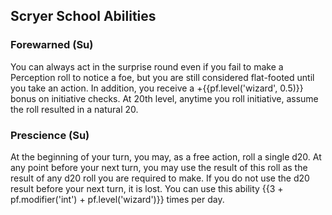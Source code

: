 ## Scryer School Abilities

### Forewarned (Su)

You can always act in the surprise round even if you fail to make a Perception roll to notice a foe, but you are still considered flat-footed until you take an action. In addition, you receive a +{{pf.level('wizard', 0.5)}} bonus on initiative checks. At 20th level, anytime you roll initiative, assume the roll resulted in a natural 20.

### Prescience (Su)

At the beginning of your turn, you may, as a free action, roll a single d20. At any point before your next turn, you may use the result of this roll as the result of any d20 roll you are required to make. If you do not use the d20 result before your next turn, it is lost. You can use this ability {{3 + pf.modifier('int') + pf.level('wizard')}} times per day.